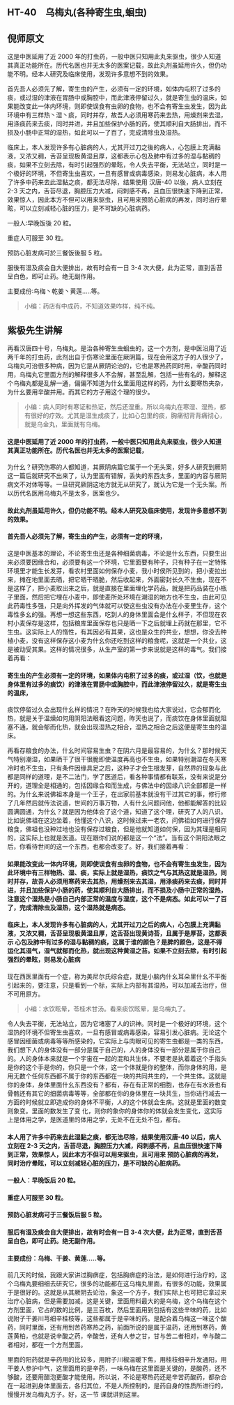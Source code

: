 ## HT-40　乌梅丸(各种寄生虫,蛔虫)

## 倪师原文

这是中医延用了近 2000 年的打虫药，一般中医只知用此丸来驱虫，很少人知道其真正功能所在。历代名医也并无太多的医案记载，故此丸剂虽延用许久，但仍功能不明。经本人研究及临床使用，发现许多意想不到的效果。

首先吾人必须先了解，寄生虫的产生，必须有一定的环境，如体内屯积了过多的痰，或过湿的津液在胃肠中或胸腔中，而此津液停留过久，就是寄生虫的温床，如果能改变此一体内环境，则即使误食有虫卵的食物，也不会有寄生虫发生，因为此环境中有三样热丶湿丶痰，同时并存，故吾人必须用寒药来去热，用燥剂来去湿，用涤痰药来去痰，同时并进，并且加些保护小肠的药，使其顺利自大肠排出，而不损及小肠中正常的湿热，如此可以一了百了，完成清除虫及湿热。

临床上，本人发现许多有心脏病的人，尤其开过刀之後的病人，心包膜上充满黏液，又浓又稠，舌苔呈现极黄湿且厚，这都表示心包及肺中有过多的湿与黏稠的痰，如果不立刻去除，有时引起强烈的晕眩，令人失去平衡，无法站立，同时是一个极好的环境，不但寄生虫喜欢，一旦有感冒或病毒感染，则易发心脏病，本人用了许多中药来去此湿黏之痰，都无法尽除，结果使用 汉唐-40 以後，病人立刻在 2-3 天之内，舌苔尽退，胸腔压力大减，闷刺感不再，且血压很快速下降到正常，效果惊人，因此本方不但可以用来驱虫，且可用来预防心脏病的再发，同时治疗晕眩，可以立刻减轻心脏的压力，是不可缺的心脏病药。

一般人∶早晚饭後 20 粒。

重症人可服至 30 粒。

预防心脏发病可於三餐饭後服 5 粒。

服後有湿及痰会自大便排出，故有时会有一日 3-4 次大便，此为正常，直到舌苔呈白色，即可止药。绝无副作用。

主要成份∶乌梅丶乾姜丶黄莲…..等。

> 小编：药店有中成药，不知道效果咋样，纯不纯。

## 紫极先生讲解

再看汉唐四十号，乌梅丸。是治各种寄生虫蛔虫的，这一个方剂，是中医沿用了近两千年的打虫药，此剂出自于伤寒论里面在厥阴篇，现在会用这方子的人很少了，乌梅丸可治很多种病，因为它是从厥阴论治的，它也是寒热药同时用，辛酸药同时用，乌梅丸它里面方剂的解释很多人不会解，甚至乱解，包括一些有名的，解释这 个乌梅丸都是乱解一通，偏偏不知道为什幺里面用这样的药，为什幺要寒热夹杂，为什幺要用辛酸并用。而其它的方子用这个理的很少。

> 小编：病人同时有寒证和热证，然后还湿重。所以乌梅丸在寒湿、湿热，都有很好的疗效。尤其是湿生成痰了，比如心包里的痰，胸痛彻背背痛彻心，就是乌金丸，里面就有乌梅。

#### 这是中医延用了近 2000 年的打虫药，一般中医只知用此丸来驱虫，很少人知道其真正功能所在。历代名医也并无太多的医案记载，

为什幺？研究伤寒的人都知道，其厥阴病篇它属于一个无头案，好多人研究到厥阴这一篇后就研究不出来了，认为里面有错解，丢失的东西太多，里面的内容与厥阴病文不对体等等。一旦研究厥阴这地方就无从研究了，就认为它是一个无头案。所以历代名医用乌梅丸不是太多，医案也少。

#### 故此丸剂虽延用许久，但仍功能不明。经本人研究及临床使用，发现许多意想不到的效果。

#### 首先吾人必须先了解，寄生虫的产生，必须有一定的环境，

这是中医基本的理论，不论寄生虫还是各种细菌病毒，不论是什幺东西，只要生出来必须要因缘合和，必须要有这一个环境，它里面要有种子，只有种子在一定特殊环境里才能生长发芽，看农村里面如何保存小麦，我小时侯所见到的，把小麦拉出来，摊在地里面去晒，把它晒干晒脆，然后收起来，外面密封长久不生虫，现在不是这样了，把小麦取出来之后，就是直接在里面埋化学药品，就是把药品装在小瓶子里面，然后把它埋在小麦中，即使麦所处环境在潮湿的地方也不生虫，由此可见此药毒性多强，只是向外挥发的气体就可以使这些虫没有办法在小麦里生存，这个毒性多幺的强。再想一想这些东西，吃到人的身体里面会是什幺样子，不但现在农村小麦保存是这样，包括粮库里面保存也只是晒一下之后就埋上药就在那里，它不生虫。这实际上人的惰性，有其因必有其果，这也是众生的共业，想想，你没去种植小麦，没有这样保存这小麦为什幺你还吃到这样的粮食呢，这就是一个共业，这是被动受其果。这样的情况很多，从生产室的第一步来说就是这样的毒气。我们接着再看：

#### 寄生虫的产生必须有一定的环境，如果体内屯积了过多的痰，或过湿（饮，也就是身体里有过多的痰饮）的津液在胃肠中或胸腔中，而此津液停留过久，就是寄生虫的温床，

痰饮停留过久会出现什幺样的情况？在昨天的时候我也给大家说过，它会郁而化热，就是关于温燥如何用阴阳法眼看这问题，昨天也说了，而痰饮在身体里面就阻塞不通，就会郁而化热，就会出现湿热之相合，湿热之相合之后这便是寄生虫的温床。

再看存粮食的办法，什幺时间容易生虫？在阴六月是最容易的，为什幺？那时候天气特别潮湿，如果晒干了很干很脆即使温度再高也不生虫，如果特别潮湿在冬天寒冷时也不生虫，只有条件因缘具足之后，这种子才会生根发芽，自然界的现象与此都是同样的道理，是不二法门，学了医道后，看各种事情都有联系，没有来说是分开的，道理全是相通的，包括因缘合和而生成，与佛法中的因缘八识全部都是一样的。为什幺来说佛祖本身是一个王子，在出家前基本就没有干过其它的事，修行修了几年然后就传法说道，世间的万事万物，人有什幺问题问他，他都能解答的比较圆满圆通，为什幺？就是因为他体会了这个道，知道了这个理，研究了人的八识。比如说佛祖在这边坐着，他懂这个八识，这时候过来一老农，问佛祖如何进行保存粮食，佛祖也没种过地也没有保存过粮食，但是他就知道如何保，因为其理是相同的，这实际上也就是医道。现在跟你们说的都是这一个“法”。当有这个阴阳法眼之后，你看待世间的这一个东西，也都会改变了。好，我们接着再看：

#### 如果能改变此一体内环境，则即使误食有虫卵的食物，也不会有寄生虫发生，因为此环境中有三样物热、湿、痰，实际上就是湿热，痰饮之气与其热这就是湿热，同 时并存，故吾人必须用寒药来去其热，用燥剂来去其湿，用涤痰药来去痰，同时并进，并且加些保护小肠的药，使其顺利自大肠排出，而不损及小肠中正常的湿热，注意这个湿热是小肠自己内部正常的温度与湿度，这个不是病态。如此可以一了百了，完成清除虫及湿热，这个湿热就是病态。

#### 临床上，本人发现许多有心脏病的人，尤其开过刀之后的病人，心包膜上充满黏液，又浓又稠，舌苔呈现极黄湿且厚，这舌苔出现黄诗苔，且属于是厚苔，这都表示 心包及肺中有过多的湿与黏稠的痰，这属于谁的颜色？是脾的颜色，这是不得运化其湿气，湿气就郁而化热，就出现这种黄湿之苔。如果不立刻去除，有时引起强烈的晕眩，则易发心脏病

现在西医里面有一个症，称为美尼尔氏综合症，就是小脑内什幺耳朵里什幺不平衡引起来的，要注意，只是看到一个标，实际上内部有其湿热，可以加减去治疗，但不可用原方。

> 小编：水饮眩晕，苓桂术甘汤。看来痰饮眩晕，是乌梅丸了。

令人失去平衡，无法站立，因为它堵塞了人的识神。同时是一个极好的环境，这个湿热的环境不但寄生虫喜欢，一旦有感冒或病毒感染，容易引发心脏病。无论这个感冒因细菌或病毒等等所感染的，它实际上与肉眼可见的寄生虫都是一类的东西，我们想下人的身体没有一部分是属于自己的，人的身体没有一部分是属于你自己的。人的身体本来就是一个宇宙在一起的混和共生体，不要老是执着着这个手指头是你的这个手是你的，你只是一个体，这一个体就是你的整体，而你身体的用，是用无数个任何东西都不属于你的东西都在一块的共同共生的，一个共生体。这就是你的身体，身体里面什幺东西没有？都有，存在有正常的细胞，也存在有水液也有骨骼还有其它的细菌病毒等等，全部都在你的身体里在一块共生，当你进行减去一方面的时候就立即造成你的身体不平衡，人的这个体就会生病。这就是里面的数变则象变。里面的数发生了变 化，则你的象你的身体你的体就会发生变化，这实际上是体用之学，是医道里的体用之学，无处不在无处不包，都有。

#### 本人用了许多中药来去此湿黏之痰，都无法尽除，结果使用汉唐-40 以后，病人立刻在 2-3 天之内，舌苔尽退，胸腔压力大减，闷刺感不再，且血压很快速下降到正常，效果惊人，因此本方不但可以用来驱虫，且可用来 预防心脏病的再发，同时治疗晕眩，可以立刻减轻心脏的压力，是不可缺的心脏病药。

#### 一般人︰早晚饭后 20 粒。

#### 重症人可服至 30 粒。

#### 预防心脏发病可于三餐饭后服 5 粒。

#### 服后有湿及痰会自大便排出，故有时会有一日 3-4 次大便，此为正常，直到舌苔呈白色，即可止药。绝无副作用。

#### 主要成份︰乌梅、干姜、黄莲…..等。

前几天的时候，我跟大家讲过胸痹症，包括胸痹症的治法，是如何进行治疗的，这个乌梅丸要细细去研究它，很多的功能都在这乌梅丸里面，有很多的功能，效果属于是很好的。这就是从其厥阴去论治，象这一个方子，我们实际上也可把它拿过来治疗心脏病，但是需要加减，这是关键，里面用料最大的是乌梅，这个乌梅在这个方剂里面，它占的数的比例，是三百枚，然后里面用到包括有这些辛味的药，比如说附子干姜川芎细辛桂枝等，这些都属于是辛味的药。是配合着乌梅这一味这个酸药，同时里面，还有用到苦药寒热之药，前面所说的是属于温药，还用到寒药，黄莲黄柏，也就是说辛酸之药，辛酸苦，还有人参之甘，甘与苦二者相对，辛与酸二者相对，都在一个方剂里面。

里面的阳药就是辛药用的比较多，用附子川椒温暖下焦，用桂枝细辛升发通阳，用干姜人参护中气，这里面用的是辛药，一味乌梅在这里面是关键的，是酸药，还不够酸，还要用醋泡更酸才能使用。所以说，不论是寒热药还是辛苦药酸药，都杂合在一起进到身体里面去，各归其位，不是人所控制的，是药自身的性质所进行的，慢慢开发乌梅丸方子。好，这一节 课就讲到这里。

